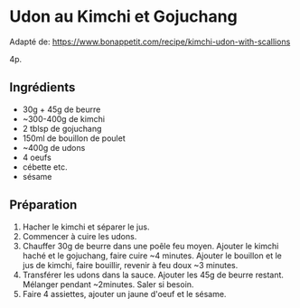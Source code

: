 # Udon au Kimchi et Gojuchang

Adapté de: https://www.bonappetit.com/recipe/kimchi-udon-with-scallions

4p.

## Ingrédients

* 30g + 45g de beurre
* ~300-400g de kimchi
* 2 tblsp de gojuchang
* 150ml de bouillon de poulet
* ~400g de udons
* 4 oeufs
* cébette etc.
* sésame

## Préparation

1. Hacher le kimchi et séparer le jus.
2. Commencer à cuire les udons.
3. Chauffer 30g de beurre dans une poêle feu moyen. Ajouter le kimchi haché et le gojuchang, faire cuire ~4 minutes. Ajouter le bouillon et le jus de kimchi, faire bouillir, revenir à feu doux ~3 minutes.
4. Transférer les udons dans la sauce. Ajouter les 45g de beurre restant. Mélanger pendant ~2minutes. Saler si besoin.
5. Faire 4 assiettes, ajouter un jaune d'oeuf et le sésame.
